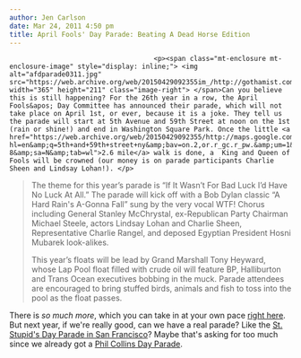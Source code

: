 ```yaml
---
author: Jen Carlson
date: Mar 24, 2011 4:50 pm
title: April Fools' Day Parade: Beating A Dead Horse Edition
---
```


	
										<p><span class="mt-enclosure mt-enclosure-image" style="display: inline;"> <img alt="afdparade0311.jpg" src="https://web.archive.org/web/20150429092355im_/http://gothamist.com/attachments/arts_jen/afdparade0311.jpg" width="365" height="211" class="image-right"> </span>Can you believe this is still happening? For the 26th year in a row, the April Fools&apos; Day Committee has announced their parade, which will not take place on April 1st, or ever, because it is a joke. They tell us the parade will start at 5th Avenue and 59th Street at noon on the 1st (rain or shine!) and end in Washington Square Park. Once the little <a href="https://web.archive.org/web/20150429092355/http://maps.google.com/maps?hl=en&amp;q=5th+and+59th+street+ny&amp;bav=on.2,or.r_gc.r_pw.&amp;um=1&amp;ie=UTF-8&amp;sa=N&amp;tab=wl">2.6 mile</a> walk is done, a  King and Queen of Fools will be crowned (our money is on parade participants Charlie Sheen and Lindsay Lohan!). </p>

<blockquote>The theme for this year&#x2019;s parade is &#x201C;If It Wasn&#x2019;t For Bad Luck I&#x2019;d Have No Luck At All.&#x201D; The parade will kick off with a Bob Dylan classic &#x201C;A Hard Rain&apos;s A-Gonna Fall&#x201D; sung by the very vocal WTF! Chorus including General Stanley McChrystal, ex-Republican Party Chairman Michael Steele, actors Lindsay Lohan and Charlie Sheen, Representative Charlie Rangel, and deposed Egyptian President Hosni Mubarek look-alikes. 

<p>This year&#x2019;s floats will be lead by Grand Marshall Tony Heyward, whose Lap Pool float filled with crude oil will feature BP, Halliburton and Trans Ocean executives bobbing in the muck. Parade attendees are encouraged to bring stuffed birds, animals and fish to toss into the pool as the float passes.</p></blockquote><p></p>

<p>There is <em>so much more</em>, which you can take in at your own pace <a href="https://web.archive.org/web/20150429092355/http://aprilfoolsdayparade.com/">right here</a>. But next year, if we&apos;re really good, can we have a real parade? Like the <a href="https://web.archive.org/web/20150429092355/http://sfist.com/2010/04/02/photos_st_stupids_day_parade.php">St. Stupid&apos;s Day Parade in San Francisco</a>? Maybe that&apos;s asking for too much since we already got a <a href="https://web.archive.org/web/20150429092355/http://gothamist.com/2011/02/16/we_were_there_phil_collins_day_para.php">Phil Collins Day Parade</a>.</p>					
										
									
				